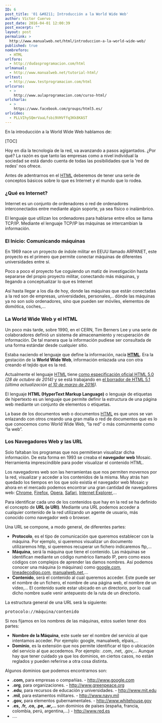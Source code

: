 ```yaml
---
ID: 6
post_title: '01 &#8211; Introducción a la World Wide Web'
author: Víctor Cuervo
post_date: 2016-04-01 12:00:39
post_excerpt: ""
layout: post
permalink: >
  http://www.manualweb.net/html/introduccion-a-la-world-wide-web/
published: true
nombreforo:
  - HTML
urlforo:
  - http://dudasprogramacion.com/html
urlmanual:
  - http://www.manualweb.net/tutorial-html/
urltest:
  - http://www.testprogramacion.com/html
urlcurso:
  - >
    http://www.aulaprogramacion.com/curso-html/
urlcharla:
  - >
    https://www.facebook.com/groups/html5.es/
urlvideo:
  - PLLVIhySQmrVaaLfsbi9VHVffq3Kk8KAST
---
```

En la introducción a la World Wide Web hablamos de:

[TOC]

<span style="font-weight: 400;">Hoy en día la tecnología de la red, va avanzando a pasos agigantados. ¿Por qué? La razón es que tanto las empresas como a nivel individual la sociedad se está dando cuenta de todas las posibilidades que la 'red de redes' nos ofrece.</span>

<span style="font-weight: 400;">Antes de adentrarnos en el </span><a href="http://www.manualweb.net/tutorial-html/"><span style="font-weight: 400;">HTML</span></a><span style="font-weight: 400;"> deberemos de tener una serie de conceptos básicos sobre lo que es Internet y el mundo que lo rodea.</span>
<h3><b>¿Qué es Internet?</b></h3>
Internet es un conjunto de ordenadores o red de ordenadores interconectados entre mediante algún soporte, ya sea físico o inalámbrico.

El lenguaje que utilizan los ordenadores para hablarse entre ellos se llama TCP/IP. Mediante el lenguaje TCP/IP las máquinas se intercambian la información.
<h3><b>El Inicio: Comunicando máquinas</b></h3>
En 1969 nace un proyecto de índole militar en EEUU llamado ARPANET, este proyecto es el primero que permite conectar máquinas de diferentes universidades entre sí.

Poco a poco el proyecto fue coguiendo un matiz de investigación hasta separarse del propio proyecto militar, conectando más máquinas, y llegando a conceptualizar lo que es Internet

Así hasta llegar a los día de hoy, donde las máquinas que están conectadas a la red son de empresas, universidades, personales,.. dónde las máquinas ya no son solo ordenadores, sino que pueden ser móviles, elementos de domótica, coches,...
<h3><b>La World Wide Web y el HTML</b></h3>
<span style="font-weight: 400;">Un poco más tarde, sobre 1990, en el CERN, Tim Berners Lee y una serie de colaboradores definió un sistema de almacenamiento y recuperación de información. De tal manera que la información pudiese ser consultada de una forma estándar desde cualquier sitio.</span>

<span style="font-weight: 400;">Estaba naciendo el lenguaje que define la información, nacía </span><a href="http://www.manualweb.net/tutorial-html/"><b>HTML</b></a><span style="font-weight: 400;">. Era la gestación de la </span><b>World Wide Web</b><span style="font-weight: 400;">, información enlazada una con otra creando el tejido que es la red.</span>

<span style="font-weight: 400;">Actualmente el lenguaje </span><a href="http://www.manualweb.net/tutorial-html/"><span style="font-weight: 400;">HTML</span></a><span style="font-weight: 400;"> tiene </span><a href="http://www.w3.org/TR/2014/REC-html5-20141028/"><span style="font-weight: 400;">como especificación oficial HTML 5.0</span></a> <i><span style="font-weight: 400;">(28 de octubre de 2014) </span></i><span style="font-weight: 400;">y se está trabajando en </span><a href="https://www.w3.org/TR/2016/WD-html51-20160310/"><span style="font-weight: 400;">el borrador de HTML 5.1</span></a> <i><span style="font-weight: 400;">(última actualización </span></i><a href="https://www.w3.org/blog/news/archives/5313"><i><span style="font-weight: 400;">el 10 de marzo de 2016</span></i></a><i><span style="font-weight: 400;">).</span></i>

<span style="font-weight: 400;">El lenguaje </span><b>HTML (HyperText Markup Language)</b><span style="font-weight: 400;"> o lenguaje de etiquetas de hipertexto es un lenguaje que permite definir la estructura de una página web mediante un conjunto de elementos o etiquetas.</span>

<span style="font-weight: 400;">La base de los documentos web o documentos </span><a href="http://www.manualweb.net/tutorial-html/"><span style="font-weight: 400;">HTML</span></a><span style="font-weight: 400;"> es que unos se van enlazando con otros creando una gran malla o red de documentos que es lo que conocemos como World Wide Web, “la red” o más comúnmente como “la web”.</span>
<h3><b>Los Navegadores Web y las URL</b></h3>
<span style="font-weight: 400;">Solo faltaban los programas que nos permitieran visualizar dicha información. De esta forma en 1993 se creaba el </span><b>navegador web</b><span style="font-weight: 400;"> Mosaic. Herramienta imprescindible para poder visualizar el contenido HTML.</span>

<span style="font-weight: 400;">Los navegadores web son las herramientas que nos permiten movernos por la red, visualizar y acceder a los contenidos de la misma. Muy atrás han quedado los tiempos en los que solo existía el navegador web Mosaic y ahora en el mercado podemos encontrar una gran cantidad de navegadores web: </span><a href="http://www.ayudaenlaweb.com/navegadores/que-es-google-chrome/"><span style="font-weight: 400;">Chrome</span></a><span style="font-weight: 400;">, </span><a href="http://www.ayudaenlaweb.com/navegadores/que-es-firefox/"><span style="font-weight: 400;">Firefox</span></a><span style="font-weight: 400;">, </span><a href="http://www.ayudaenlaweb.com/navegadores/que-es-opera/"><span style="font-weight: 400;">Opera</span></a><span style="font-weight: 400;">, </span><a href="http://www.ayudaenlaweb.com/navegadores/que-es-safari/"><span style="font-weight: 400;">Safari</span></a><span style="font-weight: 400;">, </span><a href="http://www.ayudaenlaweb.com/navegadores/que-es-internet-explorer/"><span style="font-weight: 400;">Internet Explorer</span></a><span style="font-weight: 400;">,...</span>

<span style="font-weight: 400;">Para identificar cada uno de los contenidos que hay en la red se ha definido el concepto de </span><b>URL (o URI)</b><span style="font-weight: 400;">. Mediante una URL podemos acceder a cualquier contenido de la red utilizando un agente de usuario, más conocido como navegador web o browser.</span>

<span style="font-weight: 400;">Una URL se compone, a modo general, de diferentes partes:</span>
<ul>
	<li style="font-weight: 400;"><b>Protocolo</b><span style="font-weight: 400;">, es el tipo de comunicación que queremos establecer con la máquina. Por ejemplo, si queremos visualizar un documento utilizaremos http, si queremos recuperar un fichero indicaremos ftp,...</span></li>
	<li style="font-weight: 400;"><b>Máquina</b><span style="font-weight: 400;">, será la máquina que tiene el contenido. Las máquinas se identifican mediante un código numérico llamado IP, pero como esos códigos con complejos de aprender las damos nombres. Así podemos conocer una máquina (o máquinas) como </span><a href="http://www.google.com"><span style="font-weight: 400;">google.com</span></a><span style="font-weight: 400;">, </span><a href="http://lineadecodigo.com"><span style="font-weight: 400;">lineadecodigo.com</span></a><span style="font-weight: 400;">, </span><a href="http://www.manualweb.net"><span style="font-weight: 400;">manualweb.net</span></a><span style="font-weight: 400;">,...</span></li>
	<li style="font-weight: 400;"><b>Contenido</b><span style="font-weight: 400;">, será el contenido al cual queremos acceder. Este puede ser el nombre de un fichero, el nombre de una página web, el nombre de un vídeo,... El contenido suele estar ubicado en un directorio, por lo cual dicho nombre suele venir antepuesto de la ruta de un directorio.</span></li>
</ul>
<span style="font-weight: 400;">La estructura general de una URL será la siguiente:</span>
<pre>protocolo://máquina/contenido</pre>
<span style="font-weight: 400;">Si nos fijamos en los nombres de las máquinas, estos suelen tener dos partes:</span>
<ul>
	<li style="font-weight: 400;"><b>Nombre de la Máquina</b><span style="font-weight: 400;">, este suele ser el nombre del servicio al que intentamos acceder. Por ejemplo: google, manualweb, elpais,...</span></li>
	<li style="font-weight: 400;"><b>Dominio</b><span style="font-weight: 400;">, es la extensión que nos permite identificar el tipo o ubicación del servicio al que accedemos. Por ejemplo: .com, .net, .gov,... Aunque hay que tener cuidado ya que los dominios, en ciertos casos, no están reglados y pueden referirse a otra cosa distinta.</span></li>
</ul>
<span style="font-weight: 400;">Algunos dominios que podemos encontrarnos son:</span>
<ul>
	<li style="font-weight: 400;"><b>.com,</b><span style="font-weight: 400;"> para empresas o compañías. - </span><a href="http://www.google.com"><span style="font-weight: 400;">http://www.google.com</span></a></li>
	<li style="font-weight: 400;"><b>.org</b><span style="font-weight: 400;">, para organizaciones. - </span><a href="http://www.greenpeace.org"><span style="font-weight: 400;">http://www.greenpeace.org</span></a></li>
	<li style="font-weight: 400;"><b>.edu</b><span style="font-weight: 400;">, para recursos de educación y universidades. - </span><a href="http://www.mit.edu"><span style="font-weight: 400;">http://www.mit.edu</span></a></li>
	<li style="font-weight: 400;"><b>.mil</b><span style="font-weight: 400;">, para estamentos militares. - </span><a href="http://www.navy.mil"><span style="font-weight: 400;">http://www.navy.mil</span></a></li>
	<li style="font-weight: 400;"><b>.gov,</b><span style="font-weight: 400;"> para elementos gubernamentales. - </span><a href="http://www.whitehouse.gov"><span style="font-weight: 400;">http://www.whitehouse.gov</span></a></li>
	<li style="font-weight: 400;"><b>.es, .fr, .co, .pe, .ar,... </b><span style="font-weight: 400;">son dominios de países (españa, francia, colombia, perú, argentina,...) - </span><a href="http://www.red.es"><span style="font-weight: 400;">http://www.red.es</span></a></li>
	<li style="font-weight: 400;"><span style="font-weight: 400;">….</span></li>
</ul>